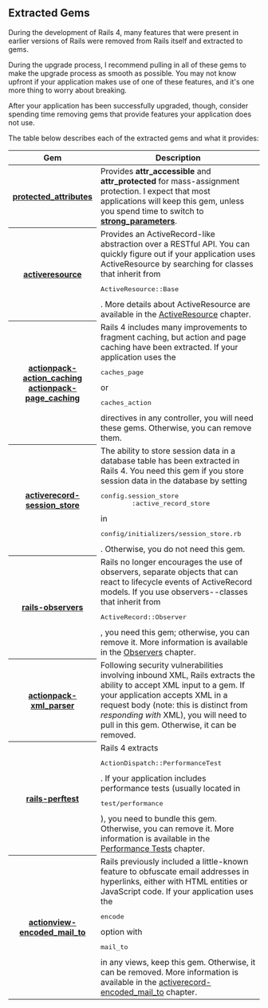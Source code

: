 ## <a id="extracted-gems"></a>Extracted Gems

During the development of Rails 4, many features that were present in earlier
versions of Rails were removed from Rails itself and extracted to gems.

During the upgrade process, I recommend pulling in all of these gems to make
the upgrade process as smooth as possible. You may not know upfront if your
application makes use of one of these features, and it's one more thing to
worry about breaking.

After your application has been successfully upgraded, though, consider
spending time removing gems that provide features your application does not
use.

The table below describes each of the extracted gems and what it provides:

<table class="table table-bordered table-condensed">
  <thead>
    <tr>
      <th>Gem</th>
      <th>Description</th>
    </tr>
  </thead>
  <tbody>
    <tr>
      <th>
        <a href="https://github.com/rails/protected_attributes">protected_attributes</a>
      </th>
      <td>
        Provides <strong>attr_accessible</strong> and
        <strong>attr_protected</strong> for mass-assignment protection. I
        expect that most applications will keep this gem, unless you spend time
        to switch to <a
        href="#strong_parameters"><strong>strong_parameters</strong></a>.
      </td>
    </tr>
    <tr>
      <th>
        <a href="https://github.com/rails/activeresource">activeresource</a>
      </th>
      <td>
        Provides an ActiveRecord-like abstraction over a RESTful API. You can
        quickly figure out if your application uses ActiveResource by searching
        for classes that inherit from <pre>ActiveResource::Base</pre>. More
        details about ActiveResource are available in the <a
        href="#activeresource">ActiveResource</a> chapter.
      </td>
    </tr>
    <tr>
      <th>
        <a href="https://github.com/rails/actionpack-action_caching">actionpack-action_caching</a><br/>
        <a href="https://github.com/rails/actionpack-page_caching">actionpack-page_caching</a>
      </th>
      <td>
        Rails 4 includes many improvements to fragment caching, but action and
        page caching have been extracted. If your application uses the
        <pre>caches_page</pre> or <pre>caches_action</pre> directives in
        any controller, you will need these gems. Otherwise, you can remove
        them.
      </td>
    </tr>
    <tr>
      <th>
        <a href="https://github.com/rails/activerecord-session_store">activerecord-session_store</a>
      </th>
      <td>
        The ability to store session data in a database table has been
        extracted in Rails 4. You need this gem if you store session data in
        the database by setting <pre>config.session_store
        :active_record_store</pre> in
        <pre>config/initializers/session_store.rb</pre>. Otherwise, you do not
        need this gem.
      </td>
    </tr>
    <tr>
      <th>
        <a href="https://github.com/rails/rails-observers">rails-observers</a>
      </th>
      <td>
        Rails no longer encourages the use of observers, separate objects that
        can react to lifecycle events of ActiveRecord models. If you use
        observers--classes that inherit from <pre>ActiveRecord::Observer</pre>,
        you need this gem; otherwise, you can remove it. More information is
        available in the <a href="#observers">Observers</a> chapter.
      </td>
    </tr>
    <tr>
      <th>
        <a href="https://github.com/rails/actionpack-xml_parser">actionpack-xml_parser</a>
      </th>
      <td>
        Following security vulnerabilities involving inbound XML, Rails
        extracts the ability to accept XML input to a gem. If your application
        accepts XML in a request body (note: this is distinct from
        <em>responding with</em> XML), you will need to pull in this gem.
        Otherwise, it can be removed.
      </td>
    </tr>
    <tr>
      <th>
        <a href="https://github.com/rails/rails-perftest">rails-perftest</a>
      </th>
      <td>
        Rails 4 extracts <pre>ActionDispatch::PerformanceTest</pre>. If your
        application includes performance tests (usually located in
        <pre>test/performance</pre>), you need to bundle this gem. Otherwise,
        you can remove it. More information is available in the <a
        href="#performance-tests">Performance Tests</a> chapter.
      </td>
    </tr>
    <tr>
      <th>
        <a href="https://github.com/reed/actionview-encoded_mail_to">actionview-encoded_mail_to</a>
      </th>
      <td>
        Rails previously included a little-known feature to obfuscate email
        addresses in hyperlinks, either with HTML entities or JavaScript code.
        If your application uses the <pre>encode</pre> option with
        <pre>mail_to</pre> in any views, keep this gem. Otherwise, it can be
        removed. More information is available in the <a
        href="#actionview-encoded_mail_to">activerecord-encoded_mail_to</a>
        chapter.
      </td>
    </tr>
  </tbody>
</table>
